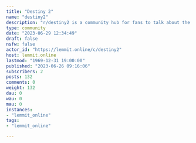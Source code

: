 ```yaml
---
title: "Destiny 2" 
name: "destiny2"
description: "r/destiny2 is a community hub for fans to talk about the going ons of Destiny 2. All posts and discussion should in someway relate to the game. We..."
type: community
date: "2023-06-29 12:34:49"
draft: false
nsfw: false
actor_id: "https://lemmit.online/c/destiny2"
host: lemmit.online
lastmod: "1969-12-31 19:00:00"
published: "2023-06-26 09:16:06"
subscribers: 2
posts: 132
comments: 0
weight: 132
dau: 0
wau: 0
mau: 0
instances:
- "lemmit_online"
tags: 
- "lemmit_online"

---
```

